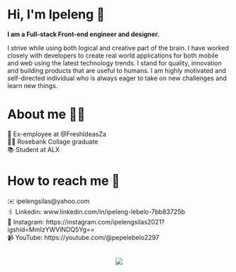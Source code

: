 <h1><b>Hi, I'm Ipeleng 👋</b></h1>

<b>I am a Full-stack Front-end engineer and designer. </b>

I strive while using both logical and creative part of the brain. I have worked closely with developers to create real world applications for both mobile and web using the latest technology trends. I stand for quality,  innovation and building products that are useful to humans. I am highly motivated and self-directed individual who is always eager to take on new challenges and learn new things.

<h1><b>About me 👱‍♂️</b></h1>
💼 Ex-employee at @FreshIdeasZa <br>
👨‍🎓 Rosebank Collage graduate <br>
📚 Student at ALX <br>

<h1><b>How to reach me 🤩</b></h1>
✉️ ipelengsilas@yahoo.com<br>
🖇️ Linkedin: www.linkedin.com/in/ipeleng-lebelo-7bb83725b <br>
📸 Instagram: https://instagram.com/ipelengsilas2021?igshid=MmIzYWVlNDQ5Yg==<br>
📹 YouTube: https://youtube.com/@pepelebelo2297<br>

<br>
<p align="center">
  <a href="https://skillicons.dev">
    <img src="https://skillicons.dev/icons?i=git,js,html,css,java,nodejs,react,cs" />
  </a>
</p>
